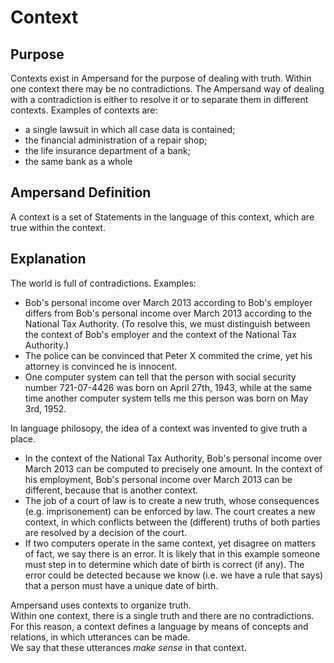 # Context

## Purpose

Contexts exist in Ampersand for the purpose of dealing with truth. Within one context there may be no contradictions. The Ampersand way of dealing with a contradiction is either to resolve it or to separate them in different contexts. Examples of contexts are:

* a single lawsuit in which all case data is contained;
* the financial administration of a repair shop;
* the life insurance department of a bank;
* the same bank as a whole

## Ampersand Definition

A context is a set of Statements in the language of this context, which are true within the context.

## Explanation

The world is full of contradictions. Examples:

* Bob's personal income over March 2013 according to Bob's employer differs from Bob's personal income over March 2013 according to the National Tax Authority. \(To resolve this, we must distinguish between the context of Bob's employer and the context of the National Tax Authority.\)
* The police can be convinced that Peter X commited the crime, yet his attorney is convinced he is innocent.
* One computer system can tell that the person with social security number 721-07-4426 was born on April 27th, 1943, while at the same time another computer system tells me this person was born on May 3rd, 1952.

In language philosopy, the idea of a context was invented to give truth a place.

* In the context of the National Tax Authority, Bob's personal income over March 2013 can be computed to precisely one amount. In the context of his employment, Bob's  personal income over March 2013 can be different, because that is another context.
* The job of a court of law is to create a new truth, whose consequences \(e.g. imprisonement\) can be enforced by law. The court creates a new context, in which conflicts between the \(different\) truths of both parties are resolved by a decision of the court.
* If two computers operate in the same context, yet disagree on matters of fact, we say there is an error. It is likely that in this example someone must step in to determine which date of birth is correct \(if any\). The error could be detected because we know \(i.e. we have a rule that says\) that a person must have a unique date of birth.

Ampersand uses contexts to organize truth.  
Within one context, there is a single truth and there are no contradictions.  
For this reason, a context defines a language by means of concepts and relations, in which utterances can be made.  
We say that these utterances _make sense_ in that context.

